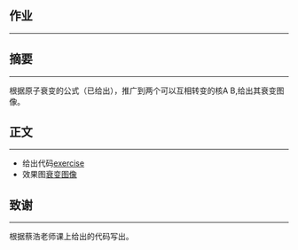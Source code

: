 ## 作业 ##


----------

摘要
-------


----------


根据原子衰变的公式（已给出），推广到两个可以互相转变的核A B,给出其衰变图像。

正文
-------


----------

 - 给出代码[exercise](https://github.com/darkbrgo/computationalphysics_N2014301020018/blob/master/EXERCISE_04.py)
 - 效果图[衰变图像](https://github.com/darkbrgo/computationalphysics_N2014301020018/blob/master/%E6%95%88%E6%9E%9C%E5%9B%BE%20%282%29.png) 

致谢
-------


----------
根据蔡浩老师课上给出的代码写出。

